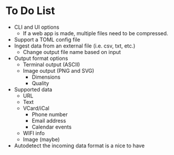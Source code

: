 # To Do List

- CLI and UI options
  - If a web app is made, multiple files need to be compressed.
- Support a TOML config file
- Ingest data from an external file (i.e. csv, txt, etc.)
  - Change output file name based on input
- Output format options
  - Terminal output (ASCII)
  - Image output (PNG and SVG)
    - Dimensions
    - Quality
- Supported data
  - URL
  - Text
  - VCard/iCal
    - Phone number
    - Email address
    - Calendar events
  - WIFI info
  - Image (maybe)
- Autodetect the incoming data format is a nice to have
